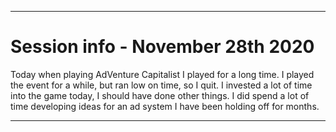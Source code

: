 
***

# Session info - November 28th 2020

Today when playing AdVenture Capitalist I played for a long time. I played the event for a while, but ran low on time, so I quit. I invested a lot of time into the game today, I should have done other things. I did spend a lot of time developing ideas for an ad system I have been holding off for months.

***
